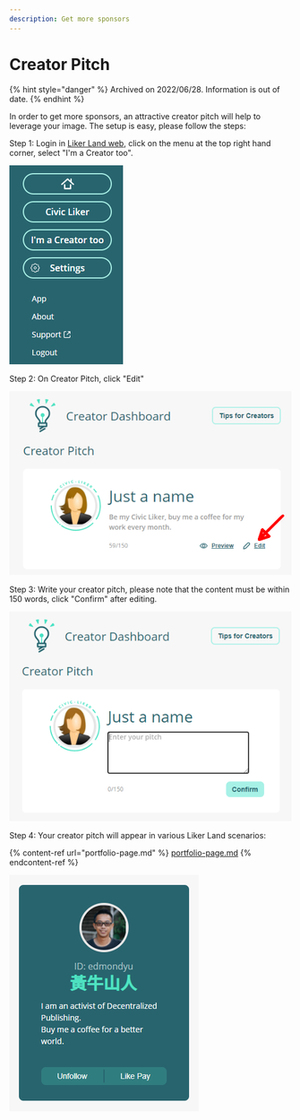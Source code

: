 ```yaml
---
description: Get more sponsors
---
```


# Creator Pitch

{% hint style="danger" %}
Archived on 2022/06/28. Information is out of date.
{% endhint %}

In order to get more sponsors, an attractive creator pitch will help to leverage your image.
&#x20;The setup is easy, please follow the steps:

Step 1: Login in [Liker Land web](https://liker.land/), click on the menu at the top right hand corner, select "I'm a Creator too".

![](../../../.gitbook/assets/civic-liker-menu-en.png)

Step 2: On Creator Pitch, click "Edit"

![](../../../.gitbook/assets/creators-pitch-1-en.png)

Step 3:  Write your creator pitch, please note that the content must be within 150 words, click "Confirm" after editing.

![](../../../.gitbook/assets/creators-pitch-2-en.png)

Step 4: Your creator pitch will appear in various Liker Land scenarios:

{% content-ref url="portfolio-page.md" %}
[portfolio-page.md](portfolio-page.md)
{% endcontent-ref %}

![](../../../.gitbook/assets/likerid-avatar-en.png)
